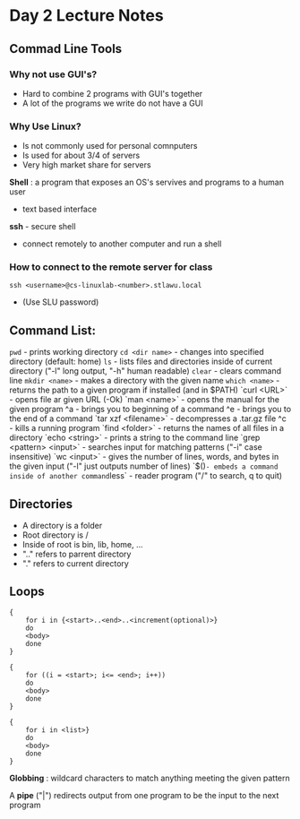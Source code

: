 # Day 2 Lecture Notes

## Commad Line Tools
### Why not use GUI's?
- Hard to combine 2 programs with GUI's together
- A lot of the programs we write do not have a GUI

### Why Use Linux?
- Is not commonly used for personal comnputers
- Is used for about 3/4 of servers
- Very high market share for servers

**Shell**
: a program that exposes an OS's servives and programs to a human user
- text based interface

**ssh** - secure shell
- connect remotely to another computer and run a shell

### How to connect to the remote server for class
`ssh <username>@cs-linuxlab-<number>.stlawu.local` 
- (Use SLU password)

## Command List:
`pwd` - prints working directory
`cd <dir name>` - changes into specified directory (default: home)
`ls` - lists files and directories inside of current directory ("-l" long output, "-h" human readable)
`clear` - clears command line
`mkdir <name>` - makes a directory with the given name
`which <name>` - returns the path to a given program if installed (and in $PATH)
`curl <URL>` - opens file ar given URL (-Ok)
`man <name>` - opens the manual for the given program
^a - brings you to beginning of a command
^e - brings you to the end of a command
`tar xzf <filename>` - decompresses a .tar.gz file
^c - kills a running program
`find <folder>` - returns the names of all files in a directory
`echo <string>` - prints a string to the command line
`grep <pattern> <input>` - searches input for matching patterns ("-i" case insensitive)
`wc <input>` - gives the number of lines, words, and bytes in the given input ("-l" just outputs number of lines)
`$(<command>)` - embeds a command inside of another command
`less` - reader program ("/" to search, q to quit)
 
## Directories
- A directory is a folder
- Root directory is /
- Inside of root is bin, lib, home, ...
- ".." refers to parrent directory
- "." refers to current directory

## Loops
```
{
    for i in {<start>..<end>..<increment(optional)>}
    do 
    <body>
    done
}
```

```
{
    for ((i = <start>; i<= <end>; i++))
    do
    <body>
    done
}
```

```
{
    for i in <list>}
    do
    <body>
    done
}
```

**Globbing**
: wildcard characters to match anything meeting the given pattern

A **pipe** ("|") redirects output from one program to be the input to the next program